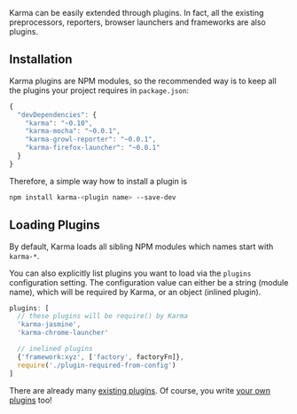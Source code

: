Karma can be easily extended through plugins.
In fact, all the existing preprocessors, reporters, browser launchers and frameworks are also plugins.

## Installation

Karma plugins are NPM modules, so the recommended way is to keep all the plugins your project requires in `package.json`:

```javascript
{
  "devDependencies": {
    "karma": "~0.10",
    "karma-mocha": "~0.0.1",
    "karma-growl-reporter": "~0.0.1",
    "karma-firefox-launcher": "~0.0.1"
  }
}
```

Therefore, a simple way how to install a plugin is
```bash
npm install karma-<plugin name> --save-dev
```


## Loading Plugins
By default, Karma loads all sibling NPM modules which names start with `karma-*`.

You can also explicitly list plugins you want to load via the `plugins` configuration setting. The configuration value can either be
a string (module name), which will be required by Karma, or an object (inlined plugin).

```javascript
plugins: [
  // these plugins will be require() by Karma
  'karma-jasmine',
  'karma-chrome-launcher'

  // inelined plugins
  {'framework:xyz', ['factory', factoryFn]},
  require('./plugin-required-from-config')
]
```

There are already many [existing plugins]. Of course, you write [your own plugins] too!

[existing plugins]: https://npmjs.org/browse/keyword/karma-plugin
[your own plugins]: ../dev/plugins.html
